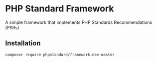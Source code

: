 # PHP Standard Framework
A simple framework that implements PHP Standards Recommendations (PSRs)

## Installation
```
composer require phpstandard/framework:dev-master
```
